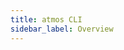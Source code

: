 ```yaml
---
title: atmos CLI
sidebar_label: Overview
---
```


<head>
  <title>atmos CLI</title>
  <meta
    name="description"
    content="atmos CLI."
  />
</head>
